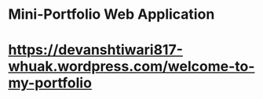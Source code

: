 # Mini-Portfolio Web Application

# https://devanshtiwari817-whuak.wordpress.com/welcome-to-my-portfolio
